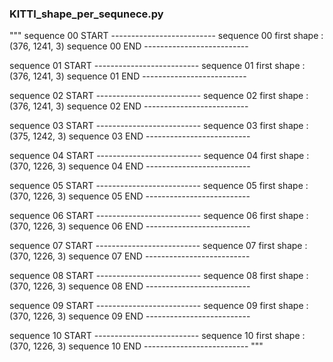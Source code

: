 

### KITTI_shape_per_sequnece.py
""" sequence 00 START --------------------------
sequence 00 first shape : (376, 1241, 3)
sequence 00 END --------------------------

sequence 01 START --------------------------
sequence 01 first shape : (376, 1241, 3)
sequence 01 END --------------------------

sequence 02 START --------------------------
sequence 02 first shape : (376, 1241, 3)
sequence 02 END --------------------------

sequence 03 START --------------------------
sequence 03 first shape : (375, 1242, 3)
sequence 03 END --------------------------

sequence 04 START --------------------------
sequence 04 first shape : (370, 1226, 3)
sequence 04 END --------------------------

sequence 05 START --------------------------
sequence 05 first shape : (370, 1226, 3)
sequence 05 END --------------------------

sequence 06 START --------------------------
sequence 06 first shape : (370, 1226, 3)
sequence 06 END --------------------------

sequence 07 START --------------------------
sequence 07 first shape : (370, 1226, 3)
sequence 07 END --------------------------

sequence 08 START --------------------------
sequence 08 first shape : (370, 1226, 3)
sequence 08 END --------------------------

sequence 09 START --------------------------
sequence 09 first shape : (370, 1226, 3)
sequence 09 END --------------------------

sequence 10 START --------------------------
sequence 10 first shape : (370, 1226, 3)
sequence 10 END --------------------------
"""
